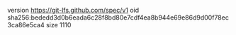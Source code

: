 version https://git-lfs.github.com/spec/v1
oid sha256:bededd3d0b6eada6c28f8bd80e7cdf4ea8b944e69e86d9d00f78ec3ca86e5ca4
size 1110
